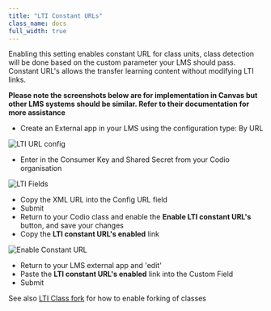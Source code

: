 ```yaml
---
title: "LTI Constant URLs"
class_name: docs
full_width: true
---
```


Enabling this setting enables constant URL for class units, class detection will be done based on the custom parameter your LMS should pass.
Constant URL's allows the transfer learning content without modifying LTI links.

**Please note the screenshots below are for implementation in Canvas but other LMS systems should be similar. Refer to their documentation for more assistance**

- Create an External app in your LMS using the configuration type: By URL

<img alt="LTI URL config" src="/img/docs/lti/canvas_url.png" class="simple"/>

- Enter in the Consumer Key and Shared Secret from your Codio organisation

<img alt="LTI Fields" src="/img/docs/lti/lti-org-fields.png" class="simple"/>

- Copy the XML URL into the Config URL field 
- Submit
- Return to your Codio class and enable the **Enable LTI constant URL's** button, and save your changes
- Copy the **LTI constant URL's enabled** link 

<img alt="Enable Constant URL" src="/img/docs/lti/constant_url.png" class="simple"/>

- Return to your LMS external app and 'edit'
- Paste the **LTI constant URL's enabled** link into the Custom Field
- Submit


See also [LTI Class fork](/docs/classes/lti/lticlassfork) for how to enable forking of classes

